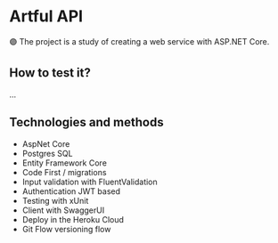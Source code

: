 <h1> Artful API</h1>
<p> 🟣 The project is a study of creating a web service with ASP.NET Core.</p>

<h2>How to test it? </h2>
<p>...</p>

<h2>Technologies and methods</h2>
<ul>
  <li>AspNet Core </li>
  <li>Postgres SQL</li>
  <li>Entity Framework Core</li>
  <li>Code First / migrations</li>
  <li>Input validation with FluentValidation</li>
  <li>Authentication JWT based</li>
  <li>Testing with xUnit</li>
  <li>Client with SwaggerUI</li>
  <li>Deploy in the Heroku Cloud</li>
  <li>Git Flow versioning flow</li>
</ul>
